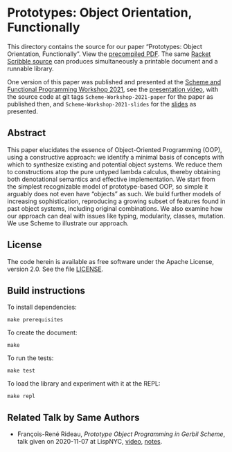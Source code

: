 # Prototypes: Object Orientation, Functionally

This directory contains the source for our paper
“Prototypes: Object Orientation, Functionally”.
View the [precompiled PDF](http://fare.tunes.org/files/cs/poof.pdf).
The same [Racket Scribble source](poof.scrbl) can produces
simultaneously a printable document and a runnable library.

One version of this paper was published and presented at the
[Scheme and Functional Programming Workshop 2021](https://icfp21.sigplan.org/home/scheme-2021),
see the [presentation video](https://www.youtube.com/watch?v=2szKoUQoNm8&list=PLyrlk8Xaylp7NvZ1r-eTIUHdyHQg0auvo&index=10),
with the source code at git tags `Scheme-Workshop-2021-paper` for the paper as published then,
and `Scheme-Workshop-2021-slides` for the [slides](poof-slides.rkt) as presented.

## Abstract

This paper elucidates the essence of Object-Oriented Programming (OOP),
using a constructive approach:
we identify a minimal basis of concepts with which to synthesize
existing and potential object systems.
We reduce them to constructions atop the pure untyped lambda calculus,
thereby obtaining both denotational semantics and effective implementation.
We start from the simplest recognizable model of prototype-based OOP,
so simple it arguably does not even have “objects” as such.
We build further models of increasing sophistication, reproducing a growing subset of features
found in past object systems, including original combinations.
We also examine how our approach can deal with issues like typing, modularity, classes, mutation.
We use Scheme to illustrate our approach.

## License

The code herein is available as free software under the Apache License, version 2.0.
See the file [LICENSE](LICENSE).

## Build instructions

To install dependencies:

    make prerequisites

To create the document:

    make

To run the tests:

    make test

To load the library and experiment with it at the REPL:

    make repl

## Related Talk by Same Authors

- François-René Rideau, *Prototype Object Programming in Gerbil Scheme*,
  talk given on 2020-11-07 at LispNYC,
  [video](https://vimeo.com/495817581),
  [notes](https://github.com/fare/gerbil-poo/blob/master/doc/prototypes.md).
